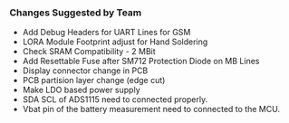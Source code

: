 ### Changes Suggested by Team
- Add Debug Headers for UART Lines for GSM
- LORA Module Footprint adjust for Hand Soldering
- Check SRAM Compatibility - 2 MBit
- Add Resettable Fuse after SM712 Protection Diode on MB Lines
- Display connector change in PCB
- PCB partision layer change (edge cut)
- Make LDO based power supply
- SDA SCL of ADS1115 need to connected properly.
- Vbat pin of the battery measurement need to connected to the MCU.

